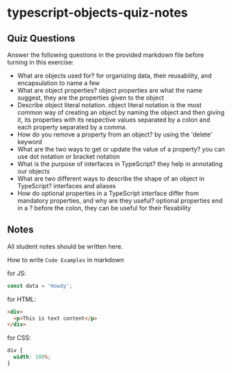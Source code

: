 # typescript-objects-quiz-notes

## Quiz Questions

Answer the following questions in the provided markdown file before turning in this exercise:

- What are objects used for?
  for organizing data, their reusability, and encapsulation to name a few
- What are object properties?
  object properties are what the name suggest, they are the properties given to the object
- Describe object literal notation.
  object literal notation is the most common way of creating an object by naming the object and then giving it, its properties with its respective values separated by a colon and each property separated by a comma.
- How do you remove a property from an object?
  by using the 'delete' keyword
- What are the two ways to get or update the value of a property?
  you can use dot notation or bracket notation
- What is the purpose of interfaces in TypeScript?
  they help in annotating our objects
- What are two different ways to describe the shape of an object in TypeScript?
  interfaces and aliases
- How do optional properties in a TypeScript interface differ from mandatory properties, and why are they useful?
  optional properties end in a ? before the colon, they can be useful for their flexability

## Notes

All student notes should be written here.

How to write `Code Examples` in markdown

for JS:

```javascript
const data = 'Howdy';
```

for HTML:

```html
<div>
  <p>This is text content</p>
</div>
```

for CSS:

```css
div {
  width: 100%;
}
```
